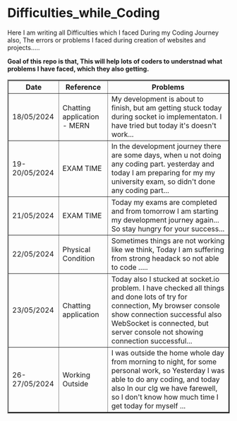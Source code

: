 # Difficulties_while_Coding
Here I am writing all Difficulties which I faced During my Coding Journey also, The errors or problems I faced during creation of websites and projects..... 

<b> Goal of this repo is that, This will help lots of coders to understnad what problems I have faced, which they also getting. </b>

<table border='2px solid black'>
  <tr>
    <th>Date</th>
    <th>Reference</th>
    <th>Problems</th>
  </tr>
  <tr>
    <td>18/05/2024</td>
    <td>Chatting application - MERN</td>
    <td>My development is about to finish, but am getting stuck today during socket io implementaton. I have tried but today it's doesn't work...</td>
  </tr>
  <tr>
    <td>19-20/05/2024</td>
    <td>EXAM TIME</td>
    <td>In the development journey there are some days, when u not doing any coding part. yesterday and today I am preparing for my my university exam, so didn't done any coding part...  </td>
  </tr>
   <tr>
    <td>21/05/2024</td>
    <td>EXAM TIME</td>
    <td> Today my exams are completed and from tomorrow I am starting my development journey again... So stay hungry for your success...  </td>
  </tr>
  <tr>
    <td>22/05/2024</td>
    <td>Physical Condition</td>
    <td> Sometimes things are not working like we think, Today I am suffering from strong headack so not able to code .....   </td>
  </tr>
   <tr>
    <td>23/05/2024</td>
    <td>Chatting application</td>
    <td> Today also I stucked at socket.io problem. I have checked all things and done lots of try for connection, My browser console show connection successful also WebSocket is connected, but server console not showing connection successful...  </td>
  </tr>
  <tr>
    <td>26-27/05/2024</td>
    <td>Working Outside</td>
    <td>I was outside the home whole day from morning to night, for some personal work, so Yesterday I was able to do any coding, and today also In our clg we have farewell, so I don't know how much time I get today for myself ...  </td>
  </tr>
</table>
